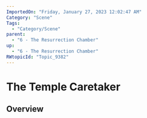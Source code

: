 ```yaml
---
ImportedOn: "Friday, January 27, 2023 12:02:47 AM"
Category: "Scene"
Tags:
  - "Category/Scene"
parent:
  - "6 - The Resurrection Chamber"
up:
  - "6 - The Resurrection Chamber"
RWtopicId: "Topic_9382"
---
```

# The Temple Caretaker
## Overview
